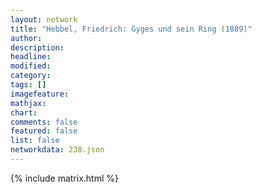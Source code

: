 ```yaml
---
layout: network
title: "Hebbel, Friedrich: Gyges und sein Ring (1889)"
author:
description:
headline:
modified:
category:
tags: []
imagefeature: 
mathjax: 
chart: 
comments: false
featured: false
list: false
networkdata: 238.json
---
```

{% include matrix.html %}
